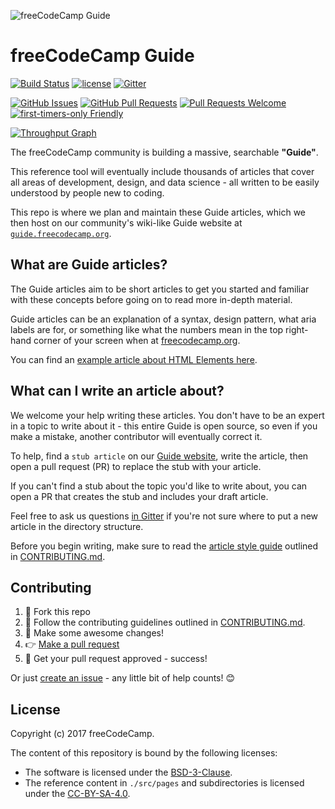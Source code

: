 ![freeCodeCamp Guide](https://s3.amazonaws.com/freecodecamp/wide-social-banner.png)

# freeCodeCamp Guide

[![Build Status](https://img.shields.io/travis/freeCodeCamp/guides/master.svg?style=flat-square)](https://travis-ci.org/freeCodeCamp/guides) [![license](https://img.shields.io/github/license/freeCodeCamp/guides.svg?style=flat-square)](https://opensource.org/licenses/BSD-3-Clause)  [![Gitter](https://img.shields.io/gitter/room/freeCodeCamp/Contributors.svg?style=flat-square)](https://gitter.im/freeCodeCamp/Contributors)

[![GitHub Issues](https://img.shields.io/github/issues/freeCodeCamp/guides.svg?style=flat-square)](https://github.com/freeCodeCamp/guides/issues) [![GitHub Pull Requests](https://img.shields.io/github/issues-pr/freeCodeCamp/guides.svg?style=flat-square)](https://github.com/freeCodeCamp/guides/pulls) [![Pull Requests Welcome](https://img.shields.io/badge/PRs-welcome-brightgreen.svg?style=flat-square)](http://makeapullrequest.com)
[![first-timers-only Friendly](https://img.shields.io/badge/first--timers--only-friendly-blue.svg?style=flat-square)](http://www.firsttimersonly.com/)

[![Throughput Graph](https://graphs.waffle.io/freeCodeCamp/guides/throughput.svg)](https://waffle.io/freeCodeCamp/guides/metrics)

The freeCodeCamp community is building a massive, searchable **"Guide"**.

This reference tool will eventually include thousands of articles that cover all areas of development, design, and data science - all written to be easily understood by people new to coding.

This repo is where we plan and maintain these Guide articles, which we then host on our community's wiki-like Guide website at [`guide.freecodecamp.org`](https://guide.freecodecamp.org).

## What are Guide articles?

The Guide articles aim to be short articles to get you started and familiar with these concepts before going on to read more in-depth material.

Guide articles can be an explanation of a syntax, design pattern, what aria labels are for, or something like what the numbers mean in the top right-hand corner of your screen when at [freecodecamp.org](https://freecodecamp.org).

You can find an [example article about HTML Elements here](./src/pages/html/elements/index.md).

## What can I write an article about?

We welcome your help writing these articles. You don't have to be an expert in a topic to write about it - this entire Guide is open source, so even if you make a mistake, another contributor will eventually correct it.

To help, find a `stub article` on our [Guide website](https://guide.freecodecamp.org/), write the article, then open a pull request (PR) to replace the stub with your article.

If you can't find a stub about the topic you'd like to write about, you can open a PR that creates the stub and includes your draft article. 

Feel free to ask us questions [in Gitter](https://gitter.im/freeCodeCamp/Contributors) if you're not sure where to put a new article in the directory structure.

Before you begin writing, make sure to read the [article style guide](https://github.com/freeCodeCamp/guides/blob/master/CONTRIBUTING.md#article-style-guide) outlined in [CONTRIBUTING.md](CONTRIBUTING.md). 

## Contributing

1. 🍴 Fork this repo
2. 👀️ Follow the contributing guidelines outlined in [CONTRIBUTING.md](CONTRIBUTING.md).
3. 🔧 Make some awesome changes!
4. 👉 [Make a pull request](https://github.com/freeCodeCamp/guides/compare)
5. 🎉 Get your pull request approved - success!

Or just [create an issue](https://github.com/freeCodeCamp/guides/issues) - any little bit of help counts! 😊

## License

Copyright (c) 2017 freeCodeCamp.

The content of this repository is bound by the following licenses:

- The software is licensed under the [BSD-3-Clause](./LICENSE.md).
- The reference content in `./src/pages` and subdirectories is licensed under the [CC-BY-SA-4.0](./LICENSE-freeCodeCamp-Guide-Articles.md).
